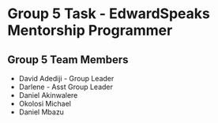 # Group 5 Task - EdwardSpeaks Mentorship Programmer


## Group 5 Team Members

* David Adediji - Group Leader
* Darlene - Asst Group Leader
* Daniel Akinwalere
* Okolosi Michael 
* Daniel Mbazu 

